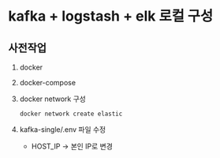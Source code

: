 # kafka + logstash + elk 로컬 구성

## 사전작업

1. docker
2. docker-compose
3. docker network 구성

   ```text
   docker network create elastic
   ```

4. kafka-single/.env 파일 수정
    - HOST_IP -> 본인 IP로 변경
